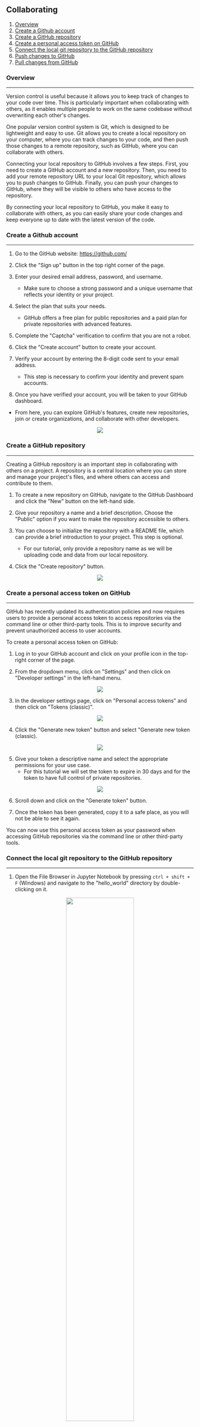 ## Collaborating

1. [Overview](#overview)
2. [Create a Github account](#create-a-github-account)
3. [Create a GitHub repository](#create-a-github-repository)
4. [Create a personal access token on GitHub](#create-a-personal-access-token-on-github)
6. [Connect the local git repository to the GitHub repository](#connect-the-local-git-repository-to-the-github-repository)
7. [Push changes to GitHub](#push-changes-to-github)
8. [Pull changes from GitHub](#pull-changes-from-github)

### Overview
---
Version control is useful because it allows you to keep track of changes to your code over time. This is particularly important when collaborating with others, as it enables multiple people to work on the same codebase without overwriting each other's changes.

One popular version control system is Git, which is designed to be lightweight and easy to use. Git allows you to create a local repository on your computer, where you can track changes to your code, and then push those changes to a remote repository, such as GitHub, where you can collaborate with others.

Connecting your local repository to GitHub involves a few steps. First, you need to create a GitHub account and a new repository. Then, you need to add your remote repository URL to your local Git repository, which allows you to push changes to GitHub. Finally, you can push your changes to GitHub, where they will be visible to others who have access to the repository.

By connecting your local repository to GitHub, you make it easy to collaborate with others, as you can easily share your code changes and keep everyone up to date with the latest version of the code.


### Create a Github account
---
1. Go to the GitHub website: https://github.com/

2. Click the "Sign up" button in the top right corner of the page.

3. Enter your desired email address, password, and username. 
    - Make sure to choose a strong password and a unique username that reflects your identity or your project.

4. Select the plan that suits your needs. 
    - GitHub offers a free plan for public repositories and a paid plan for private repositories with advanced features.

5. Complete the "Captcha" verification to confirm that you are not a robot.

6. Click the "Create account" button to create your account.

7. Verify your account by entering the 8-digit code sent to your email address. 
    - This step is necessary to confirm your identity and prevent spam accounts.

8. Once you have verified your account, you will be taken to your GitHub dashboard. 
  - From here, you can explore GitHub's features, create new repositories, join or create organizations, and collaborate with other developers.
<p align="center">
    <img align="center" src="img/github-dashboard.png">
</p>

### Create a GitHub repository
---
Creating a GitHub repository is an important step in collaborating with others on a project. A repository is a central location where you can store and manage your project's files, and where others can access and contribute to them.

1. To create a new repository on GitHub, navigate to the GitHub Dashboard and click the "New" button on the left-hand side.

2. Give your repository a name and a brief description. Choose the "Public" option if you want to make the repository accessible to others.

3. You can choose to initialize the repository with a README file, which can provide a brief introduction to your project. This step is optional.
    - For our tutorial, only provide a repository name as we will be uploading code and data from our local repository.
    
5. Click the "Create repository" button.
<p align="center">
    <img align="center" src="img/github-create-repo.png">
</p>

### Create a personal access token on GitHub
---
GitHub has recently updated its authentication policies and now requires users to provide a personal access token to access repositories via the command line or other third-party tools. This is to improve security and prevent unauthorized access to user accounts.

To create a personal access token on GitHub:

1. Log in to your GitHub account and click on your profile icon in the top-right corner of the page.

2. From the dropdown menu, click on "Settings" and then click on "Developer settings" in the left-hand menu.
<p align="center">
    <img align="center" src="img/github-settings.png">
</p>

3. In the developer settings page, click on "Personal access tokens" and then click on "Tokens (classic)".
<p align="center">
    <img align="center" src="img/github-tokens-classic.png">
</p>

4. Click the "Generate new token" button and select "Generate new token (classic).
<p align="center">
    <img align="center" src="img/github-new-token-classic.png">
</p>

5. Give your token a descriptive name and select the appropriate permissions for your use case.
    - For this tutorial we will set the token to expire in 30 days and for the token to have full control of private repositories.
<p align="center">
    <img align="center" src="img/github-token-full-access.png">
</p>

6. Scroll down and click on the "Generate token" button.

7. Once the token has been generated, copy it to a safe place, as you will not be able to see it again.

You can now use this personal access token as your password when accessing GitHub repositories via the command line or other third-party tools.

### Connect the local git repository to the GitHub repository
---
1. Open the File Browser in Jupyter Notebook by pressing `ctrl + shift + F` (Windows) and navigate to the "hello_world" directory by double-clicking on it.
<p align="center">
    <img align="center" src="img/hello-world-dir.png" width="60%">
</p>

2. Click the "Git" tab in the top menu and select the 'Manage Remote Repositories' option.
<p align="center">
    <img align="center" src="img/manage-remote-repo.png" width="60%">
</p>

3. In the window that opens, enter the name of the repository you created on GitHub, as well as its URL. 
    - You can obtain the URL by clicking on the "Code" button on your GitHub repository page.
<p align="center">
    <img align="center" src="img/manage-remote-repo-details.png" width="60%">
</p>

4. Once you have added the remote repository, you should see it listed under the Existing Remotes heading. Ensure that all the details are correct and then close the window.
    - If all looks good then close the window.
<p align="center">
    <img align="center" src="img/existing-remotes.png" width="60%">
</p>

### Push changes to Github
---
1. Click on the "Git" plugin in the left-hand menu.
 
2. Make sure your local changes have been committed by following the steps in the previous sections of this guide.

3. Click the "Git" tab in the top menu and select the 'Push to Remote' option.
<p align="center">
    <img align="center" src="img/manage-remote-repo.png" width="60%">
</p>

4. You may be prompted to enter your Github login credentials if you haven't already done so.

5. After successfully logging in, the plugin will start uploading your changes to the remote Github repository.
<p align="center">
    <img align="center" src="img/pushed-to-repo.png" width="60%">
</p>

7. Once the upload is complete, go to your Github repository page to verify that your changes have been successfully uploaded.

<p align="center">
    <img align="center" src="img/pushed-to-github.png">
</p>

If you encounter any issues while pushing your changes to Github, double-check that your local and remote repositories are properly connected.


### Pull changes from Github
---
1. Click on the "Git" plugin in the left-hand menu.

2. Click the "Git" tab in the top menu and select the 'Pull from Remote' option.
<p align="center">
    <img align="center" src="img/manage-remote-repo.png" width="60%">
</p>

2. The plugin will then check for any changes in the remote repository that are not present in your local repository.
<p align="center">
    <img align="center" src="img/pulled-from-github.png" width="60%">
</p>

3. If there are any changes, the plugin will display them in the "Changes" tab.

4. Review the changes and make sure you understand what has been updated.

5. If you are satisfied with the changes, click the "Merge" button to update your local repository with the changes from the remote repository.

6. If there are conflicts between the changes in the remote and local repositories, the plugin will display a message indicating that a merge conflict has occurred.

7. In this case, you will need to manually resolve the conflict by reviewing the changes and deciding which changes to keep and which to discard.

8. Once you have resolved the conflicts, click the "Merge" button to update your local repository with the changes from the remote repository.

Your local repository should now be updated with the latest changes from the remote repository.

